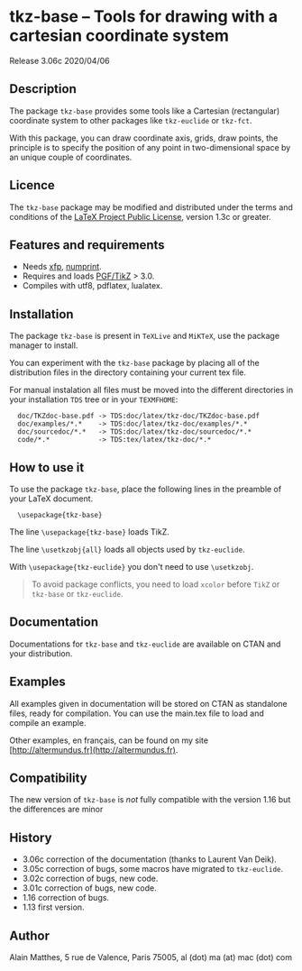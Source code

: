 # tkz-base – Tools for drawing with a cartesian coordinate system

Release 3.06c 2020/04/06

## Description

The package `tkz-base` provides some tools like a Cartesian (rectangular)
coordinate system to other packages like `tkz-euclide` or `tkz-fct`.

With this package, you can draw coordinate axis, grids, draw points, the
principle  is to specify the position of any point in two-dimensional space by
an unique couple of coordinates.

## Licence

The `tkz-base` package may be modified and distributed under the terms and
conditions of the [LaTeX Project Public
License](https://www.latex-project.org/lppl/), version 1.3c or greater.

## Features and requirements

- Needs [xfp](https://www.ctan.org/pkg/xfp), [numprint](https://www.ctan.org/pkg/numprint).
- Requires and loads [PGF/TikZ](https://www.ctan.org/pkg/pgf) > 3.0.
- Compiles with utf8, pdflatex, lualatex.

## Installation

The package `tkz-base` is present in `TeXLive` and `MiKTeX`, use the
package manager to install.

You can experiment with the `tkz-base` package by placing all of the
distribution files in the directory containing your current tex file.

For manual instalation all files must be moved into the different directories in your
installation `TDS` tree or in your `TEXMFHOME`:

```
  doc/TKZdoc-base.pdf -> TDS:doc/latex/tkz-doc/TKZdoc-base.pdf
  doc/examples/*.*    -> TDS:doc/latex/tkz-doc/examples/*.*
  doc/sourcedoc/*.*   -> TDS:doc/latex/tkz-doc/sourcedoc/*.*
  code/*.*            -> TDS:tex/latex/tkz-doc/*.*
```

## How to use it

To use the package `tkz-base`, place the following lines in the preamble of
your LaTeX document.

```
  \usepackage{tkz-base}
```

The line `\usepackage{tkz-base}` loads TikZ.

The line `\usetkzobj{all}` loads all objects used by `tkz-euclide`.

With `\usepackage{tkz-euclide}` you don't need to use `\usetkzobj`.

> To avoid package conflicts, you need to load `xcolor` before `TikZ` or `tkz-base` or `tkz-euclide`.

## Documentation

Documentations for `tkz-base` and `tkz-euclide`  are available on CTAN and your
distribution.

## Examples

All  examples given in documentation will be stored on CTAN as standalone
files, ready for compilation. You can use the main.tex file to load and
compile  an example.

Other examples, en français, can be found on my site  [http://altermundus.fr](http://altermundus.fr).

## Compatibility

The new version of `tkz-base` is *not* fully compatible with the version 1.16 but
the differences are minor

## History

- 3.06c correction of the documentation (thanks to Laurent Van Deik).
- 3.05c correction of bugs, some macros have migrated to `tkz-euclide`.
- 3.02c correction of bugs, new code.
- 3.01c correction of bugs, new code.
- 1.16 correction of bugs.
- 1.13 first version.

## Author

Alain Matthes, 5 rue de Valence, Paris 75005, al (dot) ma (at) mac (dot) com
